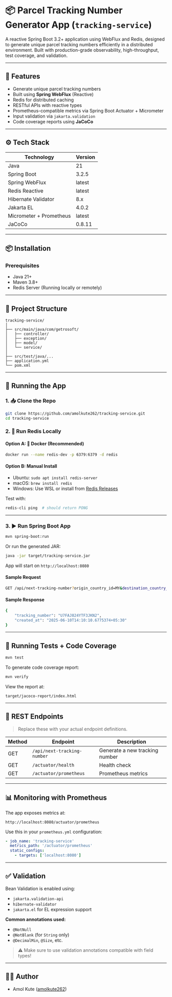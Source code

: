 
# 📦 Parcel Tracking Number Generator App (`tracking-service`)

A reactive Spring Boot 3.2+ application using WebFlux and Redis, designed to generate unique parcel tracking numbers efficiently in a distributed environment. Built with production-grade observability, high-throughput, test coverage, and validation.

---

## 🚀 Features

- Generate unique parcel tracking numbers
- Built using **Spring WebFlux** (Reactive)
- Redis for distributed caching
- RESTful APIs with reactive types
- Prometheus-compatible metrics via Spring Boot Actuator + Micrometer
- Input validation via `jakarta.validation`
- Code coverage reports using **JaCoCo**

---

## ⚙️ Tech Stack

| Technology             | Version      |
|------------------------|--------------|
| Java                   | 21           |
| Spring Boot            | 3.2.5        |
| Spring WebFlux         | latest       |
| Redis Reactive         | latest       |
| Hibernate Validator    | 8.x          |
| Jakarta EL             | 4.0.2        |
| Micrometer + Prometheus| latest       |
| JaCoCo                 | 0.8.11       |

---

## 📦 Installation

### Prerequisites

- Java 21+
- Maven 3.8+
- Redis Server (Running locally or remotely)

---

## 📁 Project Structure

```
tracking-service/
│
├── src/main/java/com/getrosoft/
│   ├── controller/
│   ├── exception/
│   ├── model/
│   └── service/
│
├── src/test/java/...
├── application.yml
└── pom.xml
```

---

## 🧪 Running the App

### 1. 📥 Clone the Repo

```bash
git clone https://github.com/amolkute262/tracking-service.git
cd tracking-service
```

### 2. 🧱 Run Redis Locally

#### Option A: 🐳 Docker (Recommended)

```bash
docker run --name redis-dev -p 6379:6379 -d redis
```

#### Option B: Manual Install

- Ubuntu: `sudo apt install redis-server`
- macOS: `brew install redis`
- Windows: Use WSL or install from [Redis Releases](https://github.com/microsoftarchive/redis/releases)

Test with:

```bash
redis-cli ping  # should return PONG
```

---

### 3. ▶️ Run Spring Boot App

```bash
mvn spring-boot:run
```

Or run the generated JAR:

```bash
java -jar target/tracking-service.jar
```

App will start on `http://localhost:8080`

#### Sample Request

```bash
GET /api/next-tracking-number?origin_country_id=MY&destination_country_id=ID&weight=1.234&customer_id=de619854-b59b-425e-9db4-943979e1bd49&customer_name=RedBox%20Logistics&customer_slug=redbox-logistics
```

#### Sample Response

```bash
{
    "tracking_number": "U7FAJ824YTF3JKN2",
    "created_at": "2025-06-10T14:10:10.6775374+05:30"
}
```

---

## 🧪 Running Tests + Code Coverage

```bash
mvn test
```

To generate code coverage report:

```bash
mvn verify
```

View the report at:

```
target/jacoco-report/index.html
```

---

## 🔌 REST Endpoints

> Replace these with your actual endpoint definitions.

| Method | Endpoint           | Description                      |
|--------|--------------------|----------------------------------|
| GET    | `/api/next-tracking-number` | Generate a new tracking number   |
| GET    | `/actuator/health` | Health check                     |
| GET    | `/actuator/prometheus` | Prometheus metrics           |

---

## 📊 Monitoring with Prometheus

The app exposes metrics at:

```
http://localhost:8080/actuator/prometheus
```

Use this in your `prometheus.yml` configuration:

```yaml
- job_name: 'tracking-service'
  metrics_path: '/actuator/prometheus'
  static_configs:
    - targets: ['localhost:8080']
```

---

## ✅ Validation

Bean Validation is enabled using:

- `jakarta.validation-api`
- `hibernate-validator`
- `jakarta.el` for EL expression support

**Common annotations used:**

- `@NotNull`
- `@NotBlank` (for `String` only)
- `@DecimalMin`, `@Size`, etc.

> ⚠️ Make sure to use validation annotations compatible with field types!

---

## 👨‍💻 Author

- Amol Kute ([amolkute262](https://github.com/amolkute262))